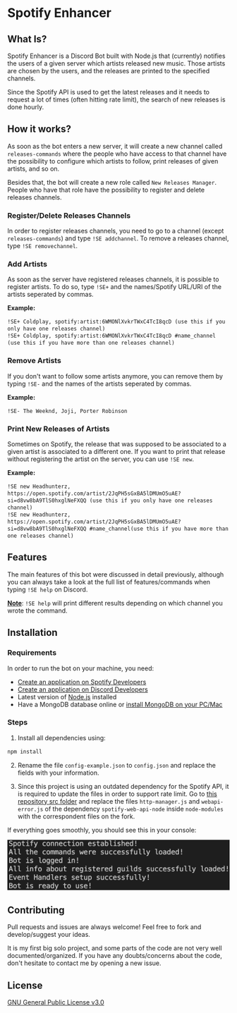 # Spotify Enhancer

## What Is?

Spotify Enhancer is a Discord Bot built with Node.js that (currently) notifies the users of a given server which artists released new music. Those artists are chosen by the users, and the releases are printed to the specified channels.

Since the Spotify API is used to get the latest releases and it needs to request a lot of times (often hitting rate limit), the search of new releases is done hourly.

## How it works?

As soon as the bot enters a new server, it will create a new channel called `releases-commands` where the people who have access to that channel have the possibility to configure which artists to follow, print releases of given artists, and so on.

Besides that, the bot will create a new role called `New Releases Manager`. People who have that role have the possibility to register and delete releases channels.

### Register/Delete Releases Channels

In order to register releases channels, you need to go to a channel (except `releases-commands`) and type `!SE addchannel`. To remove a releases channel, type `!SE removechannel`.

### Add Artists

As soon as the server have registered releases channels, it is possible to register artists. To do so, type `!SE+` and the names/Spotify URL/URI of the artists seperated by commas. 

**Example:**

```
!SE+ Coldplay, spotify:artist:6WMONlXvkrTWxC4TcI8qcD (use this if you only have one releases channel)
!SE+ Coldplay, spotify:artist:6WMONlXvkrTWxC4TcI8qcD #name_channel (use this if you have more than one releases channel)
```

### Remove Artists

If you don't want to follow some artists anymore, you can remove them by typing `!SE-` and the names of the artists seperated by commas.

**Example:**

```
!SE- The Weeknd, Joji, Porter Robinson
```

### Print New Releases of Artists

Sometimes on Spotify, the release that was supposed to be associated to a given artist is associated to a different one. If you want to print that release without registering the artist on the server, you can use `!SE new`.

**Example:**

```
!SE new Headhunterz, https://open.spotify.com/artist/2JqPH5sGxBA5lDMUmO5uAE?si=d8vw8bA9TlS0hxglNeFXQQ (use this if you only have one releases channel)
!SE new Headhunterz, https://open.spotify.com/artist/2JqPH5sGxBA5lDMUmO5uAE?si=d8vw8bA9TlS0hxglNeFXQQ #name_channel(use this if you have more than one releases channel)
```

## Features

The main features of this bot were discussed in detail previously, although you can always take a look at the full list of features/commands when typing `!SE help` on Discord.

**<u>Note</u>**: `!SE help` will print different results depending on which channel you wrote the command.

## Installation

### Requirements

In order to run the bot on your machine, you need:

* [Create an application on Spotify Developers](https://developer.spotify.com/dashboard/login)
* [Create an application on Discord Developers](https://discord.com/developers/applications)
* Latest version of [Node.js](https://nodejs.org/en/download/) installed
* Have a MongoDB database online or [install MongoDB on your PC/Mac](https://www.mongodb.com/try/download/community)

### Steps

1.  Install all dependencies using:

   ```bash
   npm install
   ```

2. Rename the file `config-example.json` to `config.json` and replace the fields with your information.

3. Since this project is using an outdated dependency for the Spotify API, it is required to update the files in order to support rate limit. Go to [this repository src folder](https://github.com/m4tr1k/spotify-web-api-node/tree/master/src) and replace the files `http-manager.js` and `webapi-error.js` of the dependency `spotify-web-api-node` inside `node-modules` with the correspondent files on the fork.

If everything goes smoothly, you should see this in your console:

![image-20200913193245156](img/success.png)

## Contributing

Pull requests and issues are always welcome! Feel free to fork and develop/suggest your ideas.

It is my first big solo project, and some parts of the code are not very well documented/organized. If you have any doubts/concerns about the code, don't hesitate to contact me by opening a new issue.

## License
[GNU General Public License v3.0](https://www.gnu.org/licenses/gpl-3.0.html)
